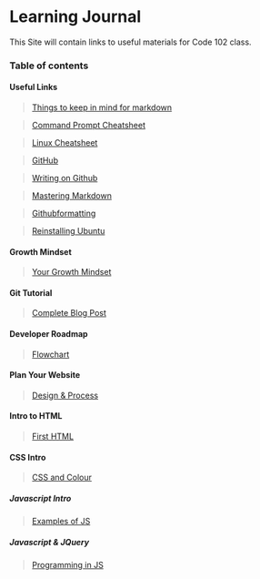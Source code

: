 # Learning Journal
This Site will contain links to useful materials for Code 102 class.
### Table of contents
#### Useful Links
>[Things to keep in mind for markdown](https://github.com/adam-p/markdown-here/wiki/Markdown-Cheatsheet#links) 

>[Command Prompt Cheatsheet](http://www.cs.columbia.edu/~sedwards/classes/2015/1102-fall/Command%20Prompt%20Cheatsheet.pdf) 

>[Linux Cheatsheet](https://www.linuxtrainingacademy.com/linux-commands-cheat-sheet) 

>[GitHub](https://www.github.com) 

>[Writing on Github](https://help.github.com/en/github/writing-on-github/basic-writing-and-formatting-syntax) 

>[Mastering Markdown](https://guides.github.com/features/mastering-markdown/) 

>[Githubformatting](https://help.github.com/en/github/writing-on-github/basic-writing-and-formatting-syntax) 

>[Reinstalling Ubuntu](https://codefellows.github.io/code-201-prework/prework/windows/02_WSL_Ubuntu_setup.html) 

#### Growth Mindset
>[Your Growth Mindset](https://gnewsome0408.github.io/demo-projects/growth) 

#### Git Tutorial
>[Complete Blog Post](https://blog.udemy.com/git-tutorial-a-comprehensive-guide/) 

#### Developer Roadmap
>[Flowchart](https://github.com/kamranahmedse/developer-roadmap)

#### Plan Your Website
>[Design & Process](https://gnewsome0408.github.io/demo-projects/design)

#### Intro to HTML
>[First HTML](https://gnewsome0408.github.io/demo-projects/HTMLIntro.html)

#### CSS Intro
>[CSS and Colour](https://gnewsome0408.github.io/demo-projects/CSScolours)

##### Javascript Intro
>[Examples of JS](https://gnewsome0408.github.io/Javascript/class6)

##### Javascript & JQuery
>[Programming in JS](https://gnewsome0408.github.io/Javascript/Class7)

